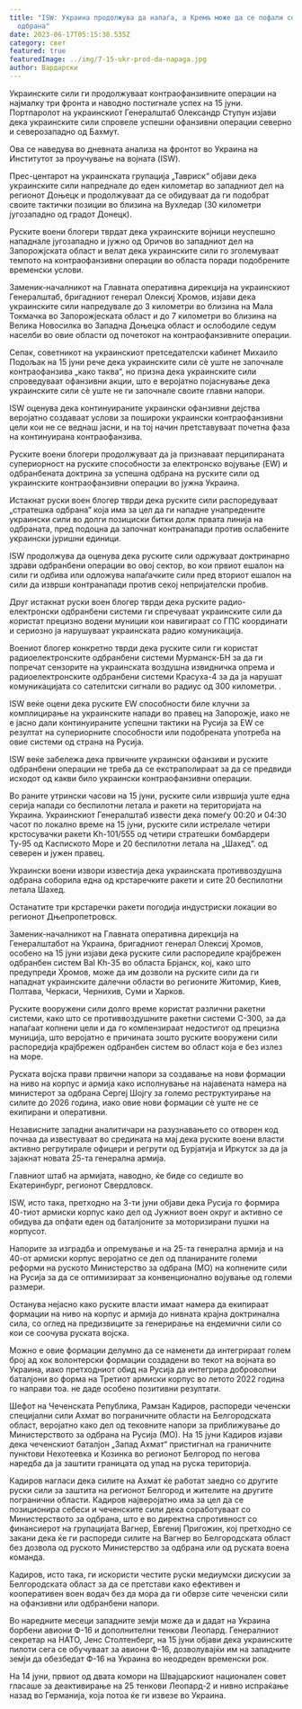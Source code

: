 ```yaml
---
title: "ISW: Украина продолжува да напаѓа, а Кремљ може да се пофали со успешна
  одбрана"
date: 2023-06-17T05:15:38.535Z
category: свет
featured: true
featuredImage: ../img/7-15-ukr-prod-da-napaga.jpg
author: Вардарски
---
```

Украинските сили ги продолжуваат контраофанзивните операции на најмалку три фронта и наводно постигнале успех на 15 јуни. Портпаролот на украинскиот Генералштаб Олександр Ступун изјави дека украинските сили спровеле успешни офанзивни операции северно и северозападно од Бахмут.

Ова се наведува во дневната анализа на фронтот во Украина на Институтот за проучување на војната (ISW).

Прес-центарот на украинската групација „Тавриск“ објави дека украинските сили напреднале до еден километар во западниот дел на регионот Доњецк и продолжуваат да се обидуваат да ги подобрат своите тактички позиции во близина на Вухледар (30 километри југозападно од градот Донецк).

Руските воени блогери тврдат дека украинските војници неуспешно нападнале југозападно и јужно од Оричов во западниот дел на Запорожјската област и велат дека украинските сили го зголемуваат темпото на контраофанзивни операции во областа поради подобрените временски услови.

Заменик-началникот на Главната оперативна дирекција на украинскиот Генералштаб, бригадниот генерал Олексиј Хромов, изјави дека украинските сили напредувале до 3 километри во близина на Мала Токмачка во Запорожјеската област и до 7 километри во близина на Велика Новосилка во Западна Доњецка област и ослободиле седум населби во овие области од почетокот на контраофанзивните операции.

Сепак, советникот на украинскиот претседателски кабинет Михаило Подољак на 15 јуни рече дека украинските сили сè уште не започнале контраофанзива „како таква“, но призна дека украинските сили спроведуваат офанзивни акции, што е веројатно појаснување дека украинските сили сè уште не ги започнале своите главни напори.

ISW оценува дека континуираните украински офанзивни дејства веројатно создаваат услови за пошироки украински контраофанзивни цели кои не се веднаш јасни, и на тој начин претставуваат почетна фаза на континуирана контраофанзива.

Руските воени блогери продолжуваат да ја признаваат перципираната супериорност на руските способности за електронско војување (EW) и одбранбената доктрина за успешна одбрана на руските сили од украинските контраофанзивни операции во јужна Украина.

Истакнат руски воен блогер тврди дека руските сили распоредуваат „стратешка одбрана“ која има за цел да ги нападне унапредените украински сили во долги позициски битки долж првата линија на одбраната, пред подоцна да започнат контранапади против ослабените украински јуришни единици.

ISW продолжува да оценува дека руските сили одржуваат доктринарно здрави одбранбени операции во овој сектор, во кои првиот ешалон на сили ги одбива или одложува напаѓачките сили пред вториот ешалон на сили да изврши контранапади против секој непријателски пробив.

Друг истакнат руски воен блогер тврди дека руските радио-електронски одбранбени системи ги спречуваат украинските сили да користат прецизно водени муниции кои навигираат со ГПС координати и сериозно ја нарушуваат украинската радио комуникација.

Воениот блогер конкретно тврди дека руските сили ги користат радиоелектронските одбранбени системи Мурманск-БН за да ги попречат сензорите на украинската воздушна извидничка опрема и радиоелектронските одбранбени системи Красуха-4 за да ја нарушат комуникацијата со сателитски сигнали во радиус од 300 километри. .

ISW веќе оцени дека руските EW способности биле клучни за комплицирање на украинските напади во правец на Запорожје, иако не е јасно дали континуираните успешни тактики на Русија за EW се резултат на супериорните способности или подобрената употреба на овие системи од страна на Русија.

ISW веќе забележа дека првичните украински офанзиви и руските одбранбени операции не треба да се екстраполираат за да се предвиди исходот од какви било украински контраофанзивни операции.

Во раните утрински часови на 15 јуни, руските сили извршија уште една серија напади со беспилотни летала и ракети на територијата на Украина. Украинскиот Генералштаб извести дека помеѓу 00:20 и 04:30 часот по локално време на 15 јуни, руските сили истрелале четири крстосувачки ракети Kh-101/555 од четири стратешки бомбардери Ту-95 од Каспиското Море и 20 беспилотни летала на „Шахед“. од северен и јужен правец.

Украински воени извори известија дека украинската противвоздушна одбрана соборила една од крстаречките ракети и сите 20 беспилотни летала Шахед.

Останатите три крстаречки ракети погодија индустриски локации во регионот Дњепропетровск.

Заменик-началникот на Главната оперативна дирекција на Генералштабот на Украина, бригадниот генерал Олексиј Хромов, особено на 15 јуни изјави дека руските сили распоредиле крајбрежен одбранбен систем Bal Kh-35 во областа Брјанск, кој, како што предупреди Хромов, може да им дозволи на руските сили да ги нападнат украинските далечни области во регионите Житомир, Киев, Полтава, Черкаси, Чернихив, Суми и Харков.

Руските вооружени сили долго време користат различни ракетни системи, како што се противвоздушните ракетни системи С-300, за да напаѓаат копнени цели и да го компензираат недостигот од прецизна муниција, што веројатно е причината зошто руските вооружени сили распоредија крајбрежен одбранбен систем во област која е без излез на море.

Руската војска прави првични напори за создавање на нови формации на ниво на корпус и армија како исполнување на најавената намера на министерот за одбрана Сергеј Шојгу за големо реструктуирање на силите до 2026 година, иако овие нови формации сè уште не се екипирани и оперативни.

Независните западни аналитичари на разузнавањето со отворен код почнаа да известуваат во средината на мај дека руските воени власти активно регрутирале офицери и регрути од Бурјатија и Иркутск за да ја зајакнат новата 25-та генерална армија.

Главниот штаб на армијата, наводно, ќе биде со седиште во Екатеринбург, регионот Свердловск.

ISW, исто така, претходно на 3-ти јуни објави дека Русија го формира 40-тиот армиски корпус како дел од Јужниот воен округ и активно се обидува да опфати еден од баталјоните за моторизирани пушки на корпусот.

Напорите за изградба и опремување и на 25-та генерална армија и на 40-от армиски корпус веројатно се дел од планираните големи реформи на руското Министерство за одбрана (МО) на копнените сили на Русија за да се оптимизираат за конвенционално војување од големи размери.

Останува нејасно како руските власти имаат намера да екипираат формации на ниво на корпус и армија до нивната крајна доктринална сила, со оглед на предизвиците за генерирање на ендемични сили со кои се соочува руската војска.

Можно е овие формации делумно да се наменети да интегрираат голем број ад хок волонтерски формации создадени во текот на војната во Украина, иако претходниот обид на Русија да интегрира доброволни баталјони во форма на Третиот армиски корпус во летото 2022 година го направи тоа. не даде особено позитивни резултати.

Шефот на Чеченската Република, Рамзан Кадиров, распореди чеченски специјални сили Ахмат во пограничните области на Белгородската област, веројатно како дел од тековните напори за приближување до Министерството за одбрана на Русија (МО). На 15 јуни Кадиров изјави дека чеченскиот баталјон „Запад Ахмат“ пристигнал на граничните пунктови Нехотеевка и Козинка во регионот Белгород по негова наредба да ја заштити границата од упад на руска територија.

Кадиров нагласи дека силите на Ахмат ќе работат заедно со другите руски сили за заштита на регионот Белгород и жителите на другите погранични области. Кадиров најверојатно има за цел да се позиционира себеси и чеченските сили дека соработуваат со Министерството за одбрана, што е во директна спротивност со финансиерот на групацијата Вагнер, Евгениј Пригожин, кој претходно се закани дека ќе ги распореди силите на Вагнер во Белгородската област без дозвола од руското Министерство за одбрана или од руската воена команда.

Кадиров, исто така, ги искористи честите руски медиумски дискусии за Белгородската област за да се претстави како ефективен и кооперативен воен водач без да мора да ги обврзе сите чеченски сили на офанзивни или одбранбени напори.

Во наредните месеци западните земји може да и дадат на Украина борбени авиони Ф-16 и дополнителни тенкови Леопард. Генералниот секретар на НАТО, Јенс Столтенберг, на 15 јуни објави дека украинските пилоти сега се обучуваат за авиони Ф-16, дозволувајќи им на западните земји да обезбедат Ф-16 на Украина во неодреден временски рок.

На 14 јуни, првиот од двата комори на Швајцарскиот национален совет гласаше за деактивирање на 25 тенкови Леопард-2 и нивно испраќање назад во Германија, која потоа ќе ги извезе во Украина.